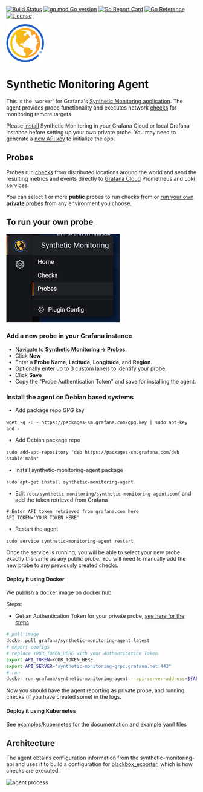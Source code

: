 [![Build Status](https://drone.grafana.net/api/badges/grafana/synthetic-monitoring-agent/status.svg)](https://drone.grafana.net/grafana/synthetic-monitoring-agent)
[![go.mod Go version](https://img.shields.io/github/go-mod/go-version/grafana/synthetic-monitoring-agent.svg)](https://github.com/grafana/synthetic-monitoring-agent)
[![Go Report Card](https://goreportcard.com/badge/github.com/grafana/synthetic-monitoring-agent)](https://goreportcard.com/report/github.com/grafana/synthetic-monitoring-agent)
[![Go Reference](https://pkg.go.dev/badge/github.com/grafana/synthetic-monitoring-agent.svg)](https://pkg.go.dev/github.com/grafana/synthetic-monitoring-agent)
[![License](https://img.shields.io/github/license/grafana/synthetic-monitoring-agent)](https://opensource.org/licenses/Apache-2.0)

<img src="img/logo.svg" width="100" />

Synthetic Monitoring Agent
==========================
This is the 'worker' for Grafana's [Synthetic Monitoring application](https://github.com/grafana/synthetic-monitoring-app). The agent provides probe functionality and executes network [checks](https://github.com/grafana/synthetic-monitoring-app/blob/master/README.md#check-types) for monitoring remote targets. 

Please [install](https://grafana.com/grafana/plugins/grafana-synthetic-monitoring-app/installation) Synthetic Monitoring 
in your Grafana Cloud or local Grafana instance before setting up your own private probe. You may need to generate a [new API key](https://grafana.com/profile/api-keys) to initialize the app.


Probes
------
Probes run [checks](https://github.com/grafana/synthetic-monitoring-app/blob/master/README.md#check-types) from 
distributed locations around the world and send the resulting metrics and events directly to 
[Grafana Cloud](https://grafana.com/products/cloud/) Prometheus and Loki services. 

You can select 1 or more **public** probes to run checks from or [run your own **private** probes](https://grafana.com/docs/grafana-cloud/synthetic-monitoring/private-probes/)
from any environment you choose.


To run your own probe
---------------------
![Add Probe](img/screenshot-probes.png)
### Add a new probe in your Grafana instance
* Navigate to **Synthetic Monitoring -> Probes**.
* Click **New**
* Enter a **Probe Name**, **Latitude**, **Longitude**, and **Region**.
* Optionally enter up to 3 custom labels to identify your probe.
* Click **Save**
* Copy the "Probe Authentication Token" and save for installing the agent.

### Install the agent on Debian based systems

* Add package repo GPG key

`wget -q -O - https://packages-sm.grafana.com/gpg.key | sudo apt-key add -`

* Add Debian package repo

`sudo add-apt-repository "deb https://packages-sm.grafana.com/deb stable main"`

* Install synthetic-monitoring-agent package


`sudo apt-get install synthetic-monitoring-agent`

* Edit `/etc/synthetic-monitoring/synthetic-monitoring-agent.conf` and add the token retrieved from Grafana

```
# Enter API token retrieved from grafana.com here
API_TOKEN='YOUR TOKEN HERE'
```

* Restart the agent

`sudo service synthetic-monitoring-agent restart`

Once the service is running, you will be able to select your new probe exactly the same as any public probe. You will need to manually add the new probe to any previously created checks.

#### Deploy it using Docker
We publish a docker image on [docker hub](https://hub.docker.com/r/grafana/synthetic-monitoring-agent)

Steps:
- Get an Authentication Token for your private probe, [see here for the steps](https://grafana.com/docs/grafana-cloud/synthetic-monitoring/private-probes/)

```bash
# pull image
docker pull grafana/synthetic-monitoring-agent:latest
# export configs
# replace YOUR_TOKEN_HERE with your Authentication Token
export API_TOKEN=YOUR_TOKEN_HERE
export API_SERVER="synthetic-monitoring-grpc.grafana.net:443"
# run
docker run grafana/synthetic-monitoring-agent --api-server-address=${API_SERVER} --api-token=${API_TOKEN} --verbose=true
```

Now you should have the agent reporting as private probe, and running checks (if you have created some) in the logs.

#### Deploy it using Kubernetes
See [examples/kubernetes](./examples/kubernetes) for the documentation and example yaml files

Architecture
------------
The agent obtains configuration information from the synthetic-monitoring-api and uses it to build a configuration for [blackbox_exporter](https://github.com/prometheus/blackbox_exporter), which is how checks are executed.

![agent process][process]

[process]: https://www.planttext.com/api/plantuml/svg/dLHDRy8m3BtdLqGz3wHTEKo88KsxJVi78VLA14swn47ityzE0ZHLcIQua8zdl-Tdf-k0ocFiZqAq2jLE1P3DTjE8WOwDDeEoA9lmOt4Fj5_qpXfqtjXkeGRJI1Ka_Sl_m3kmc0DuLKUGY0xoRLxMruDtFL3A61BajgrXHtV8adWXHEAHYvUaS2MrinOqIdS2Bzy-FrwdW02svTmxaCP-ETyhDCuAfT6S54BHpLWAsMuemeDsliG83nYzBGdUjwA5IUIKpyDtX81Ixq4VP40Fgh-apz2YAGEUnNAv_EFUYiwxE53nRf0alnoVXQJVbJhRotQaMpY3ZgdCXBe8BatWir8M6UwDfkOHtz5r8TsDIXn5P1dEQaZRYhwk_DP8EkeTPkDlKJErpkBci_CKF9oNpchZHbfNSeXXVx6aXYNI0hZwn8shXHPgD3suY8BPKdkdCzAQKERsxk2DCRCv7XxyUuIygJHLJbuVWB3iQ69DWAVyBjc8e7fWe8OG-C7kW6Y1RP0S9CIQblHL-WK0
[PlantUML]: https://www.planttext.com/?text=dLHDRy8m3BtdLqGz3wHTEKo88KsxJVi78VLA14swn47ityzE0ZHLcIQua8zdl-Tdf-k0ocFiZqAq2jLE1P3DTjE8WOwDDeEoA9lmOt4Fj5_qpXfqtjXkeGRJI1Ka_Sl_m3kmc0DuLKUGY0xoRLxMruDtFL3A61BajgrXHtV8adWXHEAHYvUaS2MrinOqIdS2Bzy-FrwdW02svTmxaCP-ETyhDCuAfT6S54BHpLWAsMuemeDsliG83nYzBGdUjwA5IUIKpyDtX81Ixq4VP40Fgh-apz2YAGEUnNAv_EFUYiwxE53nRf0alnoVXQJVbJhRotQaMpY3ZgdCXBe8BatWir8M6UwDfkOHtz5r8TsDIXn5P1dEQaZRYhwk_DP8EkeTPkDlKJErpkBci_CKF9oNpchZHbfNSeXXVx6aXYNI0hZwn8shXHPgD3suY8BPKdkdCzAQKERsxk2DCRCv7XxyUuIygJHLJbuVWB3iQ69DWAVyBjc8e7fWe8OG-C7kW6Y1RP0S9CIQblHL-WK0
